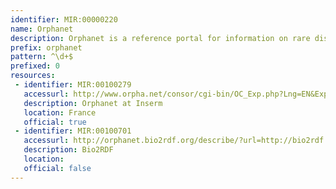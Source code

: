 ```yaml
---
identifier: MIR:00000220
name: Orphanet
description: Orphanet is a reference portal for information on rare diseases and orphan drugs. It’s aim is to help improve the diagnosis, care and treatment of patients with rare diseases.
prefix: orphanet
pattern: ^\d+$
prefixed: 0
resources:
 - identifier: MIR:00100279
   accessurl: http://www.orpha.net/consor/cgi-bin/OC_Exp.php?Lng=EN&Expert=
   description: Orphanet at Inserm
   location: France
   official: true
 - identifier: MIR:00100701
   accessurl: http://orphanet.bio2rdf.org/describe/?url=http://bio2rdf.org/orphanet:
   description: Bio2RDF
   location: 
   official: false
---
```

